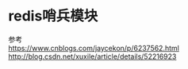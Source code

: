 redis哨兵模块
===



参考 <br>
https://www.cnblogs.com/jaycekon/p/6237562.html <br>
http://blog.csdn.net/xuxile/article/details/52216923 <br>
